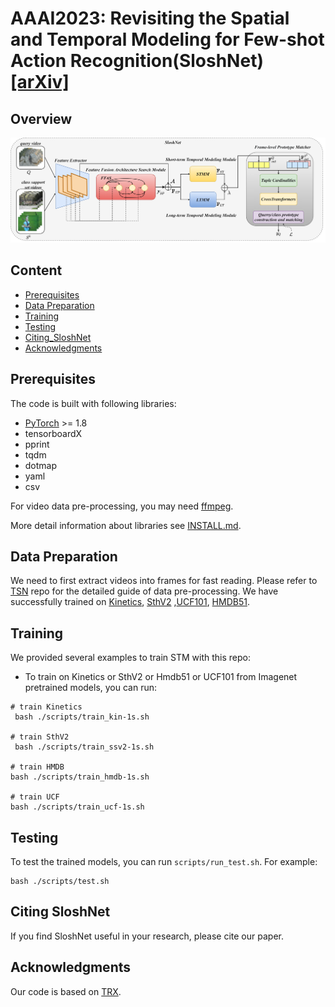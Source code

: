 # AAAI2023: Revisiting the Spatial and Temporal Modeling for Few-shot Action Recognition(SloshNet) [[arXiv]](https://arxiv.org/abs/2301.07944) 



## Overview
![overview](overall.png)

## Content 
- [Prerequisites](#prerequisites)
- [Data Preparation](#data-preparation)
- [Training](#training)
- [Testing](#testing)
- [Citing_SloshNet](#Citing_SloshNet)
- [Acknowledgments](#Acknowledgments)

## Prerequisites

The code is built with following libraries:

- [PyTorch](https://pytorch.org/) >= 1.8
- tensorboardX
- pprint
- tqdm
- dotmap
- yaml
- csv

For video data pre-processing, you may need [ffmpeg](https://www.ffmpeg.org/).

More detail information about libraries see [INSTALL.md](INSTALL.md).

## Data Preparation
We need to first extract videos into frames for fast reading. Please refer to [TSN](https://github.com/yjxiong/temporal-segment-networks) repo for the detailed guide of data pre-processing.
We have successfully trained on [Kinetics](https://deepmind.com/research/open-source/open-source-datasets/kinetics/), [SthV2](https://developer.qualcomm.com/software/ai-datasets/something-something) ,[UCF101](http://crcv.ucf.edu/data/UCF101.php), [HMDB51](http://serre-lab.clps.brown.edu/resource/hmdb-a-large-human-motion-database/). 

## Training
We provided several examples to train STM with this repo:
- To train on  Kinetics or SthV2 or Hmdb51 or UCF101 from Imagenet pretrained models, you can run:
```
# train Kinetics
 bash ./scripts/train_kin-1s.sh 

# train SthV2
 bash ./scripts/train_ssv2-1s.sh 

# train HMDB
bash ./scripts/train_hmdb-1s.sh 

# train UCF
bash ./scripts/train_ucf-1s.sh 
 ```
## Testing
To test the trained models, you can run `scripts/run_test.sh`. For example:
```
bash ./scripts/test.sh
```
## Citing SloshNet
If you find SloshNet useful in your research, please cite our paper.

## Acknowledgments
Our code is based on [TRX](https://github.com/tobyperrett/trx).
